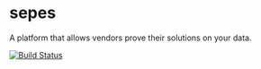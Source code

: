 # sepes
A platform that allows vendors prove their solutions on your data.

[![Build Status](https://dev.azure.com/Kristoffer0089/Sepes%20Test/_apis/build/status/Kris2ffer.sepes?branchName=master)](https://dev.azure.com/Kristoffer0089/Sepes%20Test/_build/latest?definitionId=2&branchName=master)
